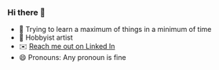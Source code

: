 ### Hi there 👋

- 🌱 Trying to learn a maximum of things in a minimum of time
- :art: Hobbyist artist
- :envelope: [Reach me out on Linked In](https://www.linkedin.com/in/lauranne-nicolas/)
- 😄 Pronouns: Any pronoun is fine
